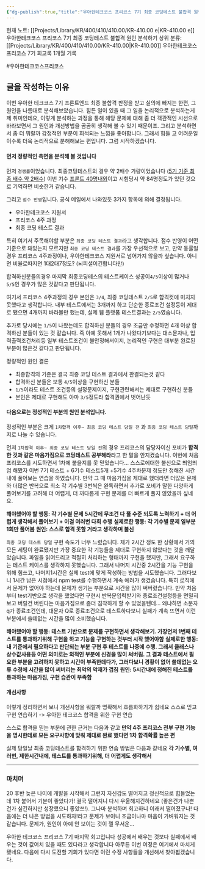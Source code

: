 ```yaml
---
{"dg-publish":true,"title":"우아한테크코스 프리코스 7기 최종 코딩테스트 불합격 원인 분석하기","description":"우아한테크코스 프리코스 7기를 분석해보았습니다. 마음가짐이 부족했고, 준비가 부족했고 그래서 떨어진 것 같습니다. 힘든 것은 원인을 몰라 개선사항을 모를 때이니 감정적인부분은 분리해서 논리적으로 스스로의 문제 정의, 원인 분석, 개선사항등을 생각해보았습니다.","permalink":"/projects/library/kr/400/410/410-00/kr-410-00-e/","dgPassFrontmatter":true,"noteIcon":"0","created":"2024-12-31T00:09:11.202+09:00","updated":"2024-12-31T23:41:54.652+09:00"}
---
```


현재 노트: [[Projects/Library/KR/400/410/410.00/KR-410.00 e\|KR-410.00 e]] 우아한테크코스 프리코스 7기 최종 코딩테스트 불합격 원인 분석하기
상위 분류: [[Projects/Library/KR/400/410/410.00/KR-410.00\|KR-410.00]] 우아한테크코스 프리코스 7기 회고록 1개월 기록

#우아한테크코스프리코스 


## 글을 작성하는 이유

이번 우아한 테크코스 7기 프론트엔드 최종 불합격 판정을 받고 실의에 빠지는 한편, 그 원인을 나름대로 분석해보았습니다.
힘든 일이 있을 때 그 일을 논리적으로 분석하는게 제 취미인데요, 이렇게 분석하는 과정을 통해 해당 문제에 대해 좀 더 객관적인 시선으로 바라보면서 그 원인과 개선방법을 곰곰히 생각해 볼 수 있기 때문이죠. 그리고 분석하면서 좀 더 뭐랄까 감정적인 부분이 희석되는 느낌을 좋아합니다. 그래서 힘들 고 어려운일이수록 더욱 논리적으로 분해해보는 편입니다. 그럼 시작하겠습니다.


#### 먼저 정량적인 측면을 분석해 볼 것입니다
먼저 `경쟁률`이었습니다. 최종코딩테스트의 경우 약 2배수 가량이었습니다 ([5기 기준 최종 배수 약 2배수](https://solo5star.tistory.com/22#:~:text=%EC%A7%80%EC%9B%90%EC%9E%90%EB%B6%80%ED%84%B0%20%ED%94%84%EB%A6%AC%EC%BD%94%EC%8A%A4%2C%20%EC%B5%9C%EC%A2%85,%EC%82%AC%EB%9E%8C%EB%93%A4%EC%9D%B4%20%EC%83%9D%EA%B2%BC%EA%B8%B0%20%EB%95%8C%EB%AC%B8%EC%9D%B4%EB%8B%A4))
이번 기수 [프론트 40명내외](https://techblog.woowahan.com/14072/)이고 시험당시 약 84명정도가 있던 것으로 기억하면 비슷한거 같습니다. 

그리고 `점수 반영`입니다.
공식 메일에서 나와있듯 3가지 항목에 의해 결정됩니다.
- 우아한테크코스 지원서
- 프리코스 4주 과정
- 최종 코딩 테스트 결과

특히 여기서 주목해야할 부분은 `최종 코딩 테스트 결과`라고 생각합니다.
점수 반영이 어떤 기준으로 돼있는지 모르지만 `최종 코딩 테스트 결과`를 가장 우선적으로 보고, 만약 동률일경우 프리코스 4주과정이나, 우아한테크코스 지원서로 넘어가지 않을까 싶습니다. 아니면 비율로따지면 1대2대7정도? (뇌피셜이긴합니다만)

 합격하신분들의경우 마지막 최종코딩테스의 테스트케이스 성공이`4/5`이상이 많거나 `5/5`인 경우가 많은 것같다고 판단됩니다.

여기서 프리코스 4주과정의 경우 본인은 `3/4`, 최종 코딩테스트 `2/5`로 합격컷에 미치지 못했다고 생각합니다. 내부 테스트에서는 3개까지 하고 단순한 종료조건 설정등이 제대로 됐으면 4개까지 바라볼만 했는데, 실제 웹 플랫폼 테스트결과는 `2/5`였습니다.

추가로 당시에는 `1/5`이 나왔는데도 합격하신 분들의 경우 조금만 수정하면 4개 이상 합격하신 분들이 있는 것 같습니다. 즉 아예 못해서 1개가 나왔다기보다는 대소문자나, 입력출력조건처리등 일부 테스트조건이 불안정해서이지, 논리적인 구현은 대부분 완료된 부분이 많은것 같다고 판단됩니다.

정량적인 원인 결론
- 최종합격의 기준은 결국 최종 코딩 테스트 결과에서 판결되는것 같다
- 합격하신 분들은 보통 `4/5`이상을 구현하신 분들
- `1/5`이라도 테스트 조건등의 설정문제이지, 구현관련해서는 제대로 구현하신 분들
- 본인은 제대로 구현해도 아마 `3/5`정도라 합격권에서 벗어난듯



#### 다음으로는 정성적인 부분의 원인 분석입니다.
정성적인 부분은 크게 `1차합격 이후~ 최종 코딩 테스트 당일 전` 과 `최종 코딩 테스트 당일`까지로 나눌 수 있습니다.

먼저 `1차합격 이후~ 최종 코딩 테스트 당일 전`의 경우 프리코스의 담당자이신 포비가 **합격한 것과 같은 마음가짐으로 코딩테스트 공부해라**라고 한 말을 안지켰습니다.
이번에 처음 프리코스를 시도하면서 1차에 붙을지를 못 믿었습니다... 스스로에대한 불신으로 띄엄띄엄 해봤자 이번 7기 테스트 + 6기수 테스트5개 +5기수 4주차문제 정도만 정해진 시간내에 풀어보는 연습을 하였습니다. 만약 그 때 마음가짐을 제대로 했더라면 더많은 문제와 더많은 반복으로 최소 각 기수별 3번씩은 완독하면서 추가로 포비가 말한 다양하게 풀어보기를 고려해 더 어렵게, 더 까다롭게 구현 문제를 더 빠르게 풀지 않았을까 싶네요.

**해야했어야 할 행동: 각 기수별 문제 5시간에 무조건 다 풀 수준 되도록 노력하기 + 더 어렵게 생각해서 풀어보기 + 이걸 여러번 다회 수행**
**실제로한 행동: 각 기수별 문제 일부분 1회만 풀어봄**
**원인: 스스로 합격 못할 거라고 생각하며 불신**


`최종 코딩 테스트 당일` 구현 속도가 너무 느렸습니다. 제가 2시간 정도 한 상황에서 거의 모든 세팅이 완료됐지만 가장 중요한 각 기능들을 제대로 구현하지 않았다는 것을 깨달았습니다. 파일을 읽어드리고 적절히 처리하는 형태까지 구현을 했지만, 그래서 요구하는 테스트 케이스를 생각하지 못했습니다. 그래서 나머지 시간중 2시간을 기능 구현을 위해 힘쓰고, 나머지1시간은 실제 test에 맞게 작성하는 방법을 시도했습니다. 그러다보니 1시간 남은 시점에서 npm test를 수행하면서 계속 에러가 생겼습니다. 특히 로직에서 문제가 없어야 하는데 문제가 생기는 부분으로 시간을 많이 써버렸습니다. 만약 처음부터 test기반으로 생각을 했었다면 구현시 반복문입력받기와 종료조건설정등을 면밀히 보고 버릴건 버린다는 마음가짐으로 좀더 침착하게 할 수 있었을텐데... 왜냐하면 소문자 q가 종료조건인데, 대문자 Q로 종료조건으로 테스트하다보니 실패가 계속 뜨면서 이런 부분에서 쓸데없는 시간을 많이 소비했습니다.

**해야했어야 할 행동: 테스트 기반으로 문제를 구현하면서 생각해보기. 가장먼저 1번째 테스트를 통과하기위해 구현을 하고 기능을 구현하는 것부터 시작 했어야함**
**실제로한 행동: 내 기준에서 필요하다고 판단되는 부분 구현 후 테스트를 나중에 수행. 그래서 클래스나 상수값사용등 어떤 의미로는 외적인 부분에 신경을 많이 써버림. 그 결과 테스트에서 필요한 부분을 고려하지 못하고 시간이 부족한데다가, 그러다보니 경황이 없어 쓸데없는 오류 수정에 시간을 많이 써버리는 최악의 악재가 겹침**
**원인: 5시간내에 정해진 테스트를 통과하는 마음가짐, 구현 습관이 부족함**



#### 개선사항
이렇게 정리하면서 보니 개선사항을 뭐랄까 명확해서 흐름화하기가 쉽네요
스스로 믿고 구현 연습하기 -> 우아한 테크코스 합격을 위한 구현 연습

스스로 합격을 믿는 부분에 관한 근거는 다음과 같고
**만약 4주 프리코스 전부 구현 기능을 명시한데로 모든 요구사항에 맞춰 제대로 완료 했다면 1차 합격확률 높은 편**

실제 당일날 최종 코딩테스트를 합격하기 위한 연습 방법은 다음과 같네요
**각 기수별, 여러번, 제한시간내에, 테스트를 통과하기위해, 더 어렵게도 생각해서**


---

### 마치며

20 후반 늦은 나이에 개발을 시작해서 그런지 자신감도 떨어지고 정신적으로 힘들었는데 1차 붙어서 기분이 좋았다가!  결국 떨어지니 다시 우울해지긴하네요 (좋은건가 나쁜건가 싶긴하지만 성장했으니 좋았쓰!). 그나마 분석하며 회고하니 이래서 떨어졌구나! 다음에는 더 나은 방법을 시도하자!라고 문제가 보이니 조금이나마 마음이 가벼워지는 것 같습니다. 문제가, 원인이 아예 안 보이는 것이 젤 무서운...

우아한 테크코스 프리코스 7기 마지막 회고입니다
성공에서 배우는 것보다 실패에서 배우는 것이 값어치 있을 때도 있다라고 생각합니다
아무튼 이번 여정은 여기에서 마치게 됐네요. 다음에 다시 도전할 기회가 있다면 이런 수정 사항들을 개선해서 찾아뵙겠습니다. 

